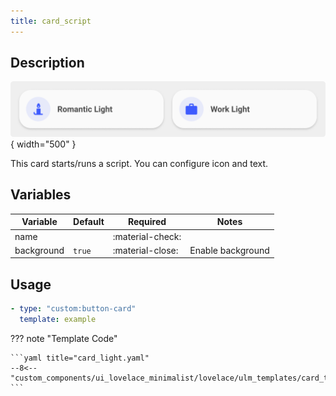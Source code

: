```yaml
---
title: card_script
---
```

<!-- markdownlint-disable MD046 -->

## Description

![example-image](../../assets/img/ulm_cards/card_script.png){ width="500" }

This card starts/runs a script. You can configure icon and text.

## Variables

| Variable | Default | Required         | Notes             |
|----------|---------|------------------|-------------------|
| name     |         | :material-check: |                   |
|background| `true`  | :material-close: | Enable background |

## Usage

```yaml
- type: "custom:button-card"
  template: example
```

??? note "Template Code"

    ```yaml title="card_light.yaml"
    --8<-- "custom_components/ui_lovelace_minimalist/lovelace/ulm_templates/card_templates/cards/card_script.yaml"
    ```
